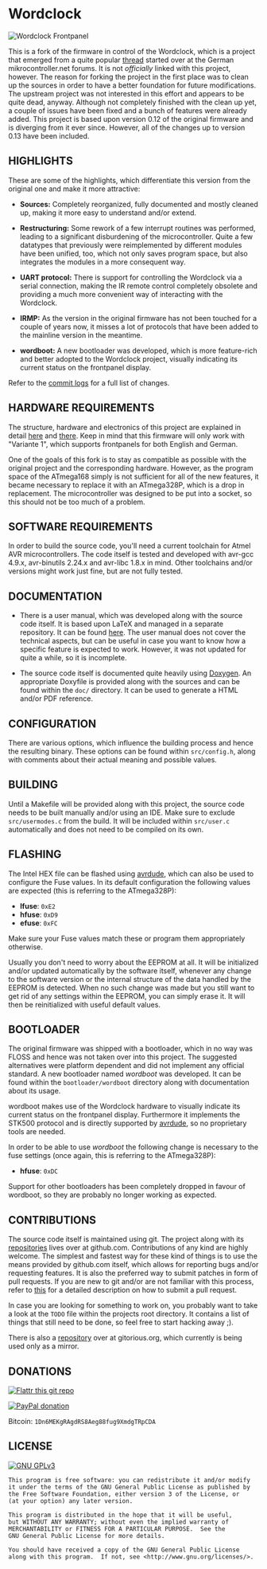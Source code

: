# Wordclock

![Wordclock Frontpanel][0]

This is a fork of the firmware in control of the Wordclock, which is a project
that emerged from a quite popular [thread][1] started over at the German
mikrocontroller.net forums. It is not *officially* linked with this project,
however. The reason for forking the project in the first place was to clean up
the sources in order to have a better foundation for future modifications. The
upstream project was not interested in this effort and appears to be quite dead,
anyway. Although not completely finished with the clean up yet, a couple of
issues have been fixed and a bunch of features were already added. This project
is based upon version 0.12 of the original firmware and is diverging from it
ever since. However, all of the changes up to version 0.13 have been included.

## HIGHLIGHTS

These are some of the highlights, which differentiate this version from the
original one and make it more attractive:

- **Sources:** Completely reorganized, fully documented and mostly cleaned up,
  making it more easy to understand and/or extend.

- **Restructuring:** Some rework of a few interrupt routines was performed,
  leading to a significant disburdening of the microcontroller. Quite a few
  datatypes that previously were reimplemented by different modules have been
  unified, too, which not only saves program space, but also integrates the
  modules in a more consequent way.

- **UART protocol:** There is support for controlling the Wordclock via a
  serial connection, making the IR remote control completely obsolete and
  providing a much more convenient way of interacting with the Wordclock.

- **IRMP:** As the version in the original firmware has not been touched for a
  couple of years now, it misses a lot of protocols that have been added to
  the mainline version in the meantime.

- **wordboot:** A new bootloader was developed, which is more feature-rich and
  better adopted to the Wordclock project, visually indicating its current
  status on the frontpanel display.

Refer to the [commit logs][4] for a full list of changes.

## HARDWARE REQUIREMENTS

The structure, hardware and electronics of this project are explained in detail
[here][2] and [there][3]. Keep in mind that this firmware will only work with
"Variante 1", which supports frontpanels for both English and German.

One of the goals of this fork is to stay as compatible as possible with the
original project and the corresponding hardware. However, as the program space
of the ATmega168 simply is not sufficient for all of the new features, it
became necessary to replace it with an ATmega328P, which is a drop in
replacement. The microcontroller was designed to be put into a socket, so this
should not be too much of a problem.

## SOFTWARE REQUIREMENTS

In order to build the source code, you'll need a current toolchain for Atmel
AVR microcontrollers. The code itself is tested and developed with avr-gcc
4.9.x, avr-binutils 2.24.x and avr-libc 1.8.x in mind. Other toolchains and/or
versions might work just fine, but are not fully tested.

## DOCUMENTATION

- There is a user manual, which was developed along with the source code
  itself. It is based upon LaTeX and managed in a separate repository. It can
  be found [here][5]. The user manual does not cover the technical aspects, but
  can be useful in case you want to know how a specific feature is expected to
  work. However, it was not updated for quite a while, so it is incomplete.

- The source code itself is documented quite heavily using [Doxygen][6]. An
  appropriate Doxyfile is provided along with the sources and can be found
  within the `doc/` directory. It can be used to generate a HTML and/or PDF
  reference.

## CONFIGURATION

There are various options, which influence the building process and hence the
resulting binary. These options can be found within `src/config.h`, along with
comments about their actual meaning and possible values.

## BUILDING

Until a Makefile will be provided along with this project, the source code
needs to be built manually and/or using an IDE. Make sure to exclude
`src/usermodes.c` from the build. It will be included within `src/user.c`
automatically and does not need to be compiled on its own.

## FLASHING

The Intel HEX file can be flashed using [avrdude][7], which can also be used to
configure the Fuse values. In its default configuration the following values
are expected (this is referring to the ATmega328P):

- **lfuse**: `0xE2`
- **hfuse**: `0xD9`
- **efuse**: `0xFC`

Make sure your Fuse values match these or program them appropriately otherwise.

Usually you don't need to worry about the EEPROM at all. It will be initialized
and/or updated automatically by the software itself, whenever any change to the
software version or the internal structure of the data handled by the EEPROM is
detected. When no such change was made but you still want to get rid of any
settings within the EEPROM, you can simply erase it. It will then be
reinitialized with useful default values.

## BOOTLOADER

The original firmware was shipped with a bootloader, which in no way was FLOSS
and hence was not taken over into this project. The suggested alternatives were
platform dependent and did not implement any official standard. A new
bootloader named *wordboot* was developed. It can be found within the
`bootloader/wordboot` directory along with documentation about its usage.

wordboot makes use of the Wordclock hardware to visually indicate its current
status on the frontpanel display. Furthermore it implements the STK500 protocol
and is directly supported by [avrdude][7], so no proprietary tools are needed.

In order to be able to use *wordboot* the following change is necessary to the
fuse settings (once again, this is referring to the ATmega328P):

- **hfuse**: `0xDC`

Support for other bootloaders has been completely dropped in favour of
wordboot, so they are probably no longer working as expected.

## CONTRIBUTIONS

The source code itself is maintained using git. The project along with its
[repositories][8] lives over at github.com. Contributions of any kind are
highly welcome. The simplest and fastest way for these kind of things is to use
the means provided by github.com itself, which allows for reporting bugs and/or
requesting features. It is also the preferred way to submit patches in form of
pull requests. If you are new to git and/or are not familiar with this process,
refer to [this][9] for a detailed description on how to submit a pull request.

In case you are looking for something to work on, you probably want to take a
look at the `TODO` file within the projects root directory. It contains a list
of things that still need to be done, so feel free to start hacking away ;).

There is also a [repository][10] over at gitorious.org, which currently is
being used only as a mirror.

## DONATIONS

[![Flattr this git repo](http://api.flattr.com/button/flattr-badge-large.png "Flattr This!")](https://flattr.com/submit/auto?user_id=johnpatcher&url=https://github.com/Wordclock/firmware)

[![PayPal donation](https://www.paypalobjects.com/de_DE/DE/i/btn/btn_donate_LG.gif "PayPal")](https://www.paypal.com/cgi-bin/webscr?cmd=_donations&business=karol%40babioch%2ede&lc=DE&item_name=Wordclock&no_note=0&currency_code=EUR&bn=PP%2dDonationsBF%3abtn_donateCC_LG%2egif%3aNonHostedGuest)

Bitcoin: `1Dn6MEKgRAgdRS8Aeg88fug9XmdgTRpCDA`

## LICENSE

[![GNU GPLv3](http://www.gnu.org/graphics/gplv3-127x51.png "GNU GPLv3")](http://www.gnu.org/licenses/gpl.html)

    This program is free software: you can redistribute it and/or modify
    it under the terms of the GNU General Public License as published by
    the Free Software Foundation, either version 3 of the License, or
    (at your option) any later version.

    This program is distributed in the hope that it will be useful,
    but WITHOUT ANY WARRANTY; without even the implied warranty of
    MERCHANTABILITY or FITNESS FOR A PARTICULAR PURPOSE.  See the
    GNU General Public License for more details.

    You should have received a copy of the GNU General Public License
    along with this program.  If not, see <http://www.gnu.org/licenses/>.

[0]: https://www.mikrocontroller.net/wikifiles/1/17/Wordclock-frontpanel.png "Wordclock Frontpanel"
[1]: https://www.mikrocontroller.net/topic/156661
[2]: https://www.mikrocontroller.net/articles/Word_Clock
[3]: https://www.mikrocontroller.net/articles/Word_Clock_Variante_1
[4]: https://github.com/Wordclock/firmware/commits/master
[5]: https://github.com/Wordclock/manual
[6]: https://www.stack.nl/~dimitri/doxygen/
[7]: http://www.nongnu.org/avrdude/
[8]: https://github.com/Wordclock
[9]: https://help.github.com/articles/using-pull-requests
[10]: https://gitorious.org/Wordclock
